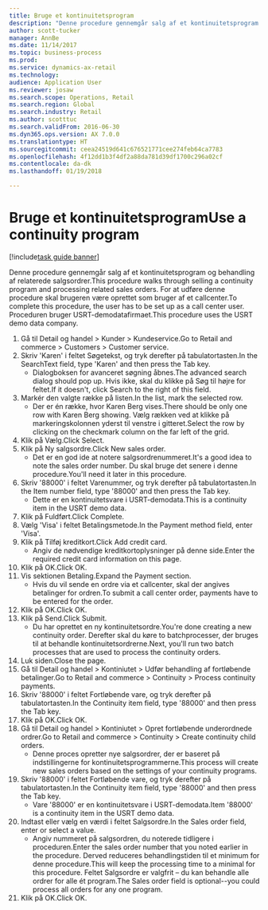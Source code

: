 ```yaml
--- 
title: Bruge et kontinuitetsprogram
description: "Denne procedure gennemgår salg af et kontinuitetsprogram og behandling af relaterede salgsordrer."
author: scott-tucker
manager: AnnBe
ms.date: 11/14/2017
ms.topic: business-process
ms.prod: 
ms.service: dynamics-ax-retail
ms.technology: 
audience: Application User
ms.reviewer: josaw
ms.search.scope: Operations, Retail
ms.search.region: Global
ms.search.industry: Retail
ms.author: scotttuc
ms.search.validFrom: 2016-06-30
ms.dyn365.ops.version: AX 7.0.0
ms.translationtype: HT
ms.sourcegitcommit: ceea24519d641c676521771cee274feb64ca7783
ms.openlocfilehash: 4f12dd1b3f4df2a88da781d39df1700c296a02cf
ms.contentlocale: da-dk
ms.lasthandoff: 01/19/2018

---
```

# <a name="use-a-continuity-program"></a><span data-ttu-id="37878-103">Bruge et kontinuitetsprogram</span><span class="sxs-lookup"><span data-stu-id="37878-103">Use a continuity program</span></span>

[!include[task guide banner](../includes/task-guide-banner.md)]

<span data-ttu-id="37878-104">Denne procedure gennemgår salg af et kontinuitetsprogram og behandling af relaterede salgsordrer.</span><span class="sxs-lookup"><span data-stu-id="37878-104">This procedure walks through selling a continuity program and processing related sales orders.</span></span> <span data-ttu-id="37878-105">For at udføre denne procedure skal brugeren være oprettet som bruger af et callcenter.</span><span class="sxs-lookup"><span data-stu-id="37878-105">To complete this procedure, the user has to be set up as a call center user.</span></span> <span data-ttu-id="37878-106">Proceduren bruger USRT-demodatafirmaet.</span><span class="sxs-lookup"><span data-stu-id="37878-106">This procedure uses the USRT demo data company.</span></span>

1. <span data-ttu-id="37878-107">Gå til Detail og handel > Kunder > Kundeservice.</span><span class="sxs-lookup"><span data-stu-id="37878-107">Go to Retail and commerce > Customers > Customer service.</span></span>
2. <span data-ttu-id="37878-108">Skriv 'Karen' i feltet Søgetekst, og tryk derefter på tabulatortasten.</span><span class="sxs-lookup"><span data-stu-id="37878-108">In the SearchText field, type 'Karen' and then press the Tab key.</span></span>
    * <span data-ttu-id="37878-109">Dialogboksen for avanceret søgning åbnes.</span><span class="sxs-lookup"><span data-stu-id="37878-109">The advanced search dialog should pop up.</span></span> <span data-ttu-id="37878-110">Hvis ikke, skal du klikke på Søg til højre for feltet.</span><span class="sxs-lookup"><span data-stu-id="37878-110">If it doesn't, click Search to the right of this field.</span></span>  
3. <span data-ttu-id="37878-111">Markér den valgte række på listen.</span><span class="sxs-lookup"><span data-stu-id="37878-111">In the list, mark the selected row.</span></span>
    * <span data-ttu-id="37878-112">Der er én række, hvor Karen Berg vises.</span><span class="sxs-lookup"><span data-stu-id="37878-112">There should be only one row with Karen Berg showing.</span></span> <span data-ttu-id="37878-113">Vælg rækken ved at klikke på markeringskolonnen yderst til venstre i gitteret.</span><span class="sxs-lookup"><span data-stu-id="37878-113">Select the row by clicking on the checkmark column on the far left of the grid.</span></span>  
4. <span data-ttu-id="37878-114">Klik på Vælg.</span><span class="sxs-lookup"><span data-stu-id="37878-114">Click Select.</span></span>
5. <span data-ttu-id="37878-115">Klik på Ny salgsordre.</span><span class="sxs-lookup"><span data-stu-id="37878-115">Click New sales order.</span></span>
    * <span data-ttu-id="37878-116">Det er en god ide at notere salgsordrenummeret.</span><span class="sxs-lookup"><span data-stu-id="37878-116">It's a good idea to note the sales order number.</span></span> <span data-ttu-id="37878-117">Du skal bruge det senere i denne procedure.</span><span class="sxs-lookup"><span data-stu-id="37878-117">You'll need it later in this procedure.</span></span>  
6. <span data-ttu-id="37878-118">Skriv '88000' i feltet Varenummer, og tryk derefter på tabulatortasten.</span><span class="sxs-lookup"><span data-stu-id="37878-118">In the Item number field, type '88000' and then press the Tab key.</span></span>
    * <span data-ttu-id="37878-119">Dette er en kontinuitetsvare i USRT-demodata.</span><span class="sxs-lookup"><span data-stu-id="37878-119">This is a continuity item in the USRT demo data.</span></span>  
7. <span data-ttu-id="37878-120">Klik på Fuldført.</span><span class="sxs-lookup"><span data-stu-id="37878-120">Click Complete.</span></span>
8. <span data-ttu-id="37878-121">Vælg 'Visa' i feltet Betalingsmetode.</span><span class="sxs-lookup"><span data-stu-id="37878-121">In the Payment method field, enter 'Visa'.</span></span>
9. <span data-ttu-id="37878-122">Klik på Tilføj kreditkort.</span><span class="sxs-lookup"><span data-stu-id="37878-122">Click Add credit card.</span></span>
    * <span data-ttu-id="37878-123">Angiv de nødvendige kreditkortoplysninger på denne side.</span><span class="sxs-lookup"><span data-stu-id="37878-123">Enter the required credit card information on this page.</span></span>  
10. <span data-ttu-id="37878-124">Klik på OK.</span><span class="sxs-lookup"><span data-stu-id="37878-124">Click OK.</span></span>
11. <span data-ttu-id="37878-125">Vis sektionen Betaling.</span><span class="sxs-lookup"><span data-stu-id="37878-125">Expand the Payment section.</span></span>
    * <span data-ttu-id="37878-126">Hvis du vil sende en ordre via et callcenter, skal der angives betalinger for ordren.</span><span class="sxs-lookup"><span data-stu-id="37878-126">To submit a call center order, payments have to be entered for the order.</span></span>  
12. <span data-ttu-id="37878-127">Klik på OK.</span><span class="sxs-lookup"><span data-stu-id="37878-127">Click OK.</span></span>
13. <span data-ttu-id="37878-128">Klik på Send.</span><span class="sxs-lookup"><span data-stu-id="37878-128">Click Submit.</span></span>
    * <span data-ttu-id="37878-129">Du har oprettet en ny kontinuitetsordre.</span><span class="sxs-lookup"><span data-stu-id="37878-129">You're done creating a new continuity order.</span></span> <span data-ttu-id="37878-130">Derefter skal du køre to batchprocesser, der bruges til at behandle kontinuitetsordrerne.</span><span class="sxs-lookup"><span data-stu-id="37878-130">Next, you'll run two batch processes that are used to process the continuity orders.</span></span>  
14. <span data-ttu-id="37878-131">Luk siden.</span><span class="sxs-lookup"><span data-stu-id="37878-131">Close the page.</span></span>
15. <span data-ttu-id="37878-132">Gå til Detail og handel > Kontiniutet > Udfør behandling af fortløbende betalinger.</span><span class="sxs-lookup"><span data-stu-id="37878-132">Go to Retail and commerce > Continuity > Process continuity payments.</span></span>
16. <span data-ttu-id="37878-133">Skriv '88000' i feltet Fortløbende vare, og tryk derefter på tabulatortasten.</span><span class="sxs-lookup"><span data-stu-id="37878-133">In the Continuity item field, type '88000' and then press the Tab key.</span></span>
17. <span data-ttu-id="37878-134">Klik på OK.</span><span class="sxs-lookup"><span data-stu-id="37878-134">Click OK.</span></span>
18. <span data-ttu-id="37878-135">Gå til Detail og handel > Kontiniutet > Opret fortløbende underordnede ordrer.</span><span class="sxs-lookup"><span data-stu-id="37878-135">Go to Retail and commerce > Continuity > Create continuity child orders.</span></span>
    * <span data-ttu-id="37878-136">Denne proces opretter nye salgsordrer, der er baseret på indstillingerne for kontinuitetsprogrammerne.</span><span class="sxs-lookup"><span data-stu-id="37878-136">This process will create new sales orders based on the settings of your continuity programs.</span></span>  
19. <span data-ttu-id="37878-137">Skriv '88000' i feltet Fortløbende vare, og tryk derefter på tabulatortasten.</span><span class="sxs-lookup"><span data-stu-id="37878-137">In the Continuity item field, type '88000' and then press the Tab key.</span></span>
    * <span data-ttu-id="37878-138">Vare '88000' er en kontinuitetsvare i USRT-demodata.</span><span class="sxs-lookup"><span data-stu-id="37878-138">Item '88000' is a continuity item in the USRT demo data.</span></span>  
20. <span data-ttu-id="37878-139">Indtast eller vælg en værdi i feltet Salgsordre.</span><span class="sxs-lookup"><span data-stu-id="37878-139">In the Sales order field, enter or select a value.</span></span>
    * <span data-ttu-id="37878-140">Angiv nummeret på salgsordren, du noterede tidligere i proceduren.</span><span class="sxs-lookup"><span data-stu-id="37878-140">Enter the sales order number that you noted earlier in the procedure.</span></span> <span data-ttu-id="37878-141">Derved reduceres behandlingstiden til et minimum for denne procedure.</span><span class="sxs-lookup"><span data-stu-id="37878-141">This will keep the processing time to a minimal for this procedure.</span></span> <span data-ttu-id="37878-142">Feltet Salgsordre er valgfrit – du kan behandle alle ordrer for alle ét program.</span><span class="sxs-lookup"><span data-stu-id="37878-142">The Sales order field is optional--you could process all orders for any one program.</span></span>  
21. <span data-ttu-id="37878-143">Klik på OK.</span><span class="sxs-lookup"><span data-stu-id="37878-143">Click OK.</span></span>


